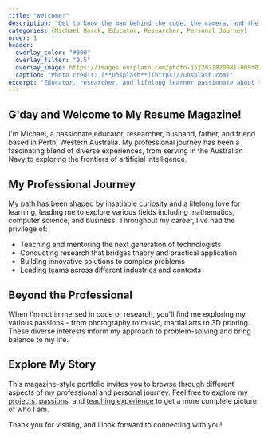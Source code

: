 ```yaml
---
title: "Welcome!"
description: "Get to know the man behind the code, the camera, and the guitar."
categories: [Michael Borck, Educator, Researcher, Personal Journey]
order: 1
header:
  overlay_color: "#000"
  overlay_filter: "0.5"
  overlay_image: https://images.unsplash.com/photo-1522071820081-009f0129c71c
  caption: "Photo credit: [**Unsplash**](https://unsplash.com)"
excerpt: "Educator, researcher, and lifelong learner passionate about technology and innovation."
---
```


## G'day and Welcome to My Resume Magazine!

I'm Michael, a passionate educator, researcher, husband, father, and friend based in Perth, Western Australia. My professional journey has been a fascinating blend of diverse experiences, from serving in the Australian Navy to exploring the frontiers of artificial intelligence.

## My Professional Journey

My path has been shaped by insatiable curiosity and a lifelong love for learning, leading me to explore various fields including mathematics, computer science, and business. Throughout my career, I've had the privilege of:

- Teaching and mentoring the next generation of technologists
- Conducting research that bridges theory and practical application
- Building innovative solutions to complex problems
- Leading teams across different industries and contexts

## Beyond the Professional

When I'm not immersed in code or research, you'll find me exploring my various passions - from photography to music, martial arts to 3D printing. These diverse interests inform my approach to problem-solving and bring balance to my life.

## Explore My Story

This magazine-style portfolio invites you to browse through different aspects of my professional and personal journey. Feel free to explore my [projects](/projects/), [passions](/passions/), and [teaching experience](/teaching/teaching-philosophy/) to get a more complete picture of who I am.

Thank you for visiting, and I look forward to connecting with you!
